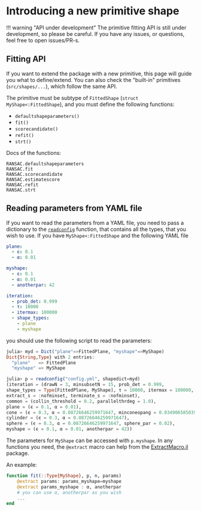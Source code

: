 # Introducing a new primitive shape

!!! warning "API under development"
    The primitive fitting API is still under development, so please be careful.
    If you have any issues, or questions, feel free to open issues/PR-s.

## Fitting API

If you want to extend the package with a new primitive, this page will guide you what to define/extend.
You can also check the "built-in" primitives (`src/shapes/...`), which follow the same API.

The primitive must be subtype of `FittedShape` (`struct MyShape<:FittedShape`), and you must define the following functions:

- `defaultshapeparameters()`
- `fit()`
- `scorecandidate()`
- `refit()`
- `strt()`

Docs of the functions:

```@docs
RANSAC.defaultshapeparameters
RANSAC.fit
RANSAC.scorecandidate
RANSAC.estimatescore
RANSAC.refit
RANSAC.strt
```

## Reading parameters from YAML file

If you want to read the parameters from a YAML file, you need to pass a dictionary to the [`readconfig`](@ref) function, that contains all the types, that you wish to use.
If you have `MyShape<:FittedShape` and the following YAML file

```yml
plane:
  - ϵ: 0.1
  - α: 0.01

myshape:
  - ϵ: 0.1
  - α: 0.01
  - anotherpar: 42

iteration:
  - prob_det: 0.999
  - τ: 10000
  - itermax: 100000
  - shape_types:
    - plane
    - myshape
```

you should use the following script to read the parameters:

```julia
julia> myd = Dict("plane"=>FittedPlane, "myshape"=>MyShape)
Dict{String,Type} with 2 entries:
  "plane"   => FittedPlane
  "myshape" => MyShape

julia> p = readconfig("config.yml", shapedict=myd)
(iteration = (drawN = 3, minsubsetN = 15, prob_det = 0.999,
shape_types = Type[FittedPlane, MyShape], τ = 10000, itermax = 100000,
extract_s = :nofminset, terminate_s = :nofminset),
common = (collin_threshold = 0.2, parallelthrdeg = 1.0),
plane = (ϵ = 0.1, α = 0.01),
cone = (ϵ = 0.3, α = 0.08726646259971647, minconeopang = 0.03490658503988659),
cylinder = (ϵ = 0.3, α = 0.08726646259971647),
sphere = (ϵ = 0.3, α = 0.08726646259971647, sphere_par = 0.02),
myshape = (ϵ = 0.1, α = 0.01, anotherpar = 42))
```

The parameters for `MyShape` can be accessed with `p.myshape`.
In any functions you need, the `@extract` macro can help from the [ExtractMacro.jl](https://github.com/carlobaldassi/ExtractMacro.jl) package.

An example:

```julia
function fit(::Type{MyShape}, p, n, params)
    @extract params: params_myshape=myshape
    @extract params_myshape : α, anotherpar
    # you can use α, anotherpar as you wish
    ...
end
```

